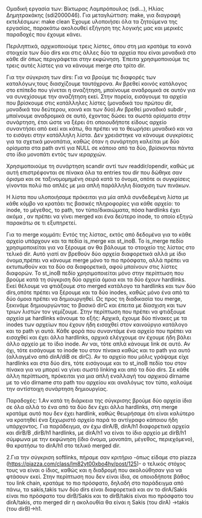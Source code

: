 Ομαδική εργασία των: Βίκτωρας Λαμπρόπουλος (sdi...), Ηλίας Δημητρακάκης (sdi2000046).
Για μεταγλώττιση: make, για διαγραφή εκτελέσιμων: make clean
Έχουμε υλοποιήσει όλα τα ζητούμενα της εργασίας, παρακάτω ακολουθεί εξήγηση της λογικής μας και μερικές παραδοχές που έχουμε κάνει.

Περιληπτικά, αρχικοποιούμε τρεις λίστες, όπου στη μια κρατάμε τα κοινά στοιχεία των δύο dirs και στις άλλες δύο τα αρχεία που είναι μοναδικά στο κάθε dir όπως περιγράφεται στην εκφώνηση.
Έπειτα χρησιμοποιούμε τις τρεις αυτές λίστες για να κάνουμε merge στο τρίτο dir.

Για την σύγκριση των dirs:
Για να βρούμε τις διαφορές των καταλόγων,τους διασχίζουμε ταυτόχρονα. Αν βρεθεί κοινός κατάλογος στο επίπεδο που γίνεται η αναζήτηση, μπαίνουμε αναδρομικά σε αυτόν για να συνεχίσουμε την αναζήτηση εκεί. Στην πορεία, εισάγουμε τα αρχεία που βρίσκουμε στις κατάλληλες λίστες (μοναδικά του πρώτου dir, μοναδικά του δεύτερου, κοινά και των δύο).Αν βρεθεί μοναδικό subdir , μπαίνουμε αναδρομικά σε αυτό, έχοντας δώσει τα σωστά ορίσματα στην συνάρτηση, έτσι ώστε να ξέρει ότι οποιουδήποτε είδους αρχείο συναντήσει από εκεί και κάτω, θα πρέπει να το θεωρήσει μοναδικό και να το εισάγει στην κατάλληλη λίστα. Δεν χρειάστηκε να κάνουμε συγκρίσεις για τα σχετικά μονοπάτια, καθώς όταν η συνάρτηση καλείται με δύο ορίσματα στα path αντί για NULL σε κάποιο από τα δύο, βρίσκονται πάντα στο ίδιο μονοπάτι εντός των ιεραρχιών.

Χρησιμοποιούμε τη συνάρτηση scandir αντί των readdir/opendir, καθώς με αυτή επιστρέφονται σε πίνακα όλα τα entries του dir που δώθηκε σαν όρισμα και σε ταξινομομημένη σειρά κατά το όνομα, οπότε οι συγκρίσεις γίνονται πολύ πιο απλές με μια απλή παράλληλη δίασχιση των πινάκων.

Η λίστα που υλοποιήσαμε πρόκειται για μία απλά συνδεδεμένη λίστα με κάθε κόμβο να κρατάει τις βασικές πληροφορίες για κάθε αρχείο: το inode, το μέγεθος, το path, τον τύπο/δικαιώματα, πόσα hardlinks έχει ακόμα , αν πρέπει να γίνει merged και ένα δεύτερο inode, το οποίο εξηγώ παρακάτω σε τι εξυπηρετεί.

Για το merge κομμάτι:
Εντός της λίστας, εκτός από δεδομένα για το κάθε αρχείο υπάρχουν και τα πεδία is_merge και st_inoB.
Το is_merge πεδίο χρησιμοποιείται για να ξέρουμε αν θα βάλουμε το στοιχείο της λίστας στο τελικό dir. Αυτό γιατί αν βρεθούν δύο αρχεία διαφορετικά αλλά με ίδιο όνομα,πρέπει να κάνουμε merge μόνο το πιο πρόσφατο, αλλά πρέπει να εκτυπωθούν και τα δύο σα διαφορετικά, αφού μπαίνουν στις λίστες διαφορών.
Το st_inoB πεδίο χρησιμοποιείται μόνο στην περίπτωση που βρούμε κατά τη σύγκριση δύο αρχεία όμοια και τα δύο έχουν hardlinks. Εκεί θέλουμε να φτιάξουμε στο merged κατάλογο τα hardlinks και των δύο dirs,οπότε πρέπει να ξέρουμε και τα δύο inodes, καθώς μόνο ένα από τα δύο όμοια πρέπει να δημιουργηθεί.
Ως προς τη διαδικασία του merge, ξεκινάμε δημιουργώντας το βασικό dirC και έπειτα με δίασχιση και των τριων λιστών τον γεμίζουμε. Στην περίπτωση που πρέπει να φτιάξουμε αρχεία με hardlinks κάνουμε το εξής:
Αρχικά, έχουμε δύο πίνακες με τα inodes των αρχείων που έχουν ήδη εισαχθεί στον καινούργιο κατάλογο και το path γι αυτά. Κάθε φορά που συναντάμε ένα αρχείο που πρέπει να εισαχθεί και έχει άλλα hardlinks, αρχικά ελέγχουμε αν έχουμε ήδη βάλει άλλο αρχείο με το ίδιο inode. Αν ναι, τότε απλά κάνουμε link σε αυτό. Αν όχι, τότε εισάγουμε το inode του στον πίνακα καθώς και το path για αυτό (αλλαγμένο από dirA/diB σε dirC). Αν το αρχείο που μόλις γράψαμε είχε hardlinks και στα δύο dirs, τότε εισάγουμε και το st_inoB πεδίο του στον πίνακα για να μπορεί να γίνει σωστό linking και από τα δύο dirs.
Σε κάθε άλλη περίπτωση, πρόκειται για μια απλή εναλλαγή του αρχικού dirname με το νέο dirname στο path του αρχείου και αναλόγως τον τύπο, καλούμε την αντίστοιχη συνάρτηση δημιουργίας.


Παραδοχές:
1.Aν κατά τη διάρκεια της σύγκρισης βρούμε δύο αρχεία ίδια σε όλα αλλά το ένα από τα δύο δεν έχει άλλα hardlinks, στη merge κρατάμε αυτό που δεν έχει hardlink, καθώς θεωρήσαμε ότι είναι καλύτερο
να κρατηθεί ένα ξεχωριστό αρχείο παρά το αντίγραφο κάποιου ήδη υπάρχοντος. Για παράδειγμα, αν έχω dirA/B, dirA/h1 διαφορετικά αρχεία και dirB/B ,dirB/h1 hardlinks, με dirA/h1 να είναι το ίδιο αρχείο με dirB/h1 σύμφωνα με την εκφώνηση (ίδιο όνομα, μονοπάτι, μέγεθος, περιεχόμενο), θα κρατήσω το dirA/h1 στο τελικό merged dir.

2.Για την σύγκριση softlinks, πήραμε σαν κριτήριο -όπως είδαμε στο piazza (https://piazza.com/class/lm82yt00xbo4hy/post/125)- ο τελικός στόχος τους να είναι ο ίδιος, καθώς και η διαδρομή που ακολούθησαν για να φτάσουν εκεί. Στην περίπτωση που δεν είναι ίδια, σε οποιοδήποτε βάθος του link chain, κρατάμε το πιο πρόσφατο, δηλαδή στο παράδειγμα από πάνω, τα sakis,takis των δύο dirs είναι διαφορετικά και αν το dirA/Sakis είναι πιο πρόσφατο του dirB/Sakis και το dirΒ/takis είναι πιο πρόσφατο του dirA/takis, στο merged dir η ακολουθία θα είναι η Sakis (του dirA) ->takis (του dirB)->h1.
